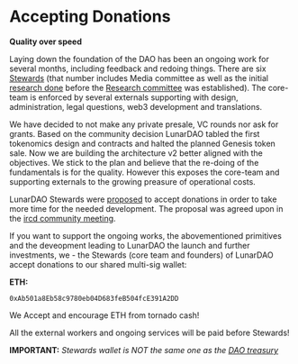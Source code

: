 # Accepting Donations

**Quality over speed**

Laying down the foundation of the DAO has been an ongoing work for several months, including feedback and redoing things. There are six [Stewards](https://wiki.lunardao.net/governance.html#stewards) (that number includes Media committee as well as the initial [research done](https://wiki.lunardao.net/intro.html) before the [Research committee](https://twitter.com/lunarpunksquad/status/1616859865024188419) was established). The core-team is enforced by several externals supporting with design, administration, legal questions, web3 development and translations.

We have decided to not make any private presale, VC rounds nor ask for grants. Based on the community decision LunarDAO tabled the first tokenomics design and contracts and halted the planned Genesis token sale. Now we are building the architecture v2 better aligned with the objectives. We stick to the plan and believe that the re-doing of the fundamentals is for the quality. However this exposes the core-team and supporting externals to the growing preasure of operational costs.

LunarDAO Stewards were [proposed](https://forum.lunardao.net/t/tokenomics-lunar-vox/89/18?u=ogma) to accept donations in order to take more time for the needed development. The proposal was agreed upon in the [ircd community meeting](https://twitter.com/lunarpunksquad/status/1615001037949075456).

If you want to support the ongoing works, the abovementioned primitives and the deveopment leading to LunarDAO the launch and further investments, we - the Stewards (core team and founders) of LunarDAO accept donations to our shared multi-sig wallet:

**ETH:**
```
0xAb501a8Eb58c9780eb04D683feB504fcE391A2DD
```

We Accept and encourage ETH from tornado cash!

All the external workers and ongoing services will be paid before Stewards!

**IMPORTANT:** *Stewards wallet is NOT the same one as the [DAO treasury](https://etherscan.io/enslookup-search?search=lunarpunksquad.eth!)*
